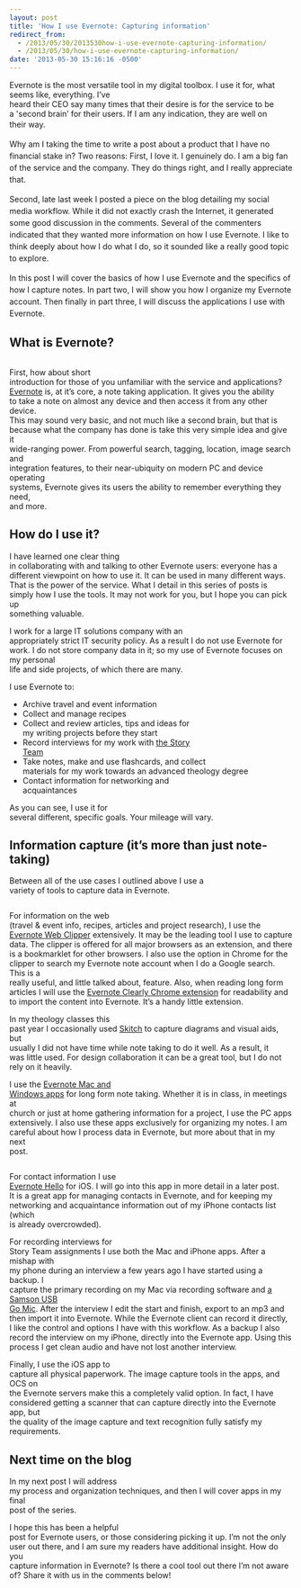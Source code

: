 ```yaml
---
layout: post
title: 'How I use Evernote: Capturing information'
redirect_from: 
  - /2013/05/30/2013530how-i-use-evernote-capturing-information/
  - /2013/05/30/how-i-use-evernote-capturing-information/
date: '2013-05-30 15:16:16 -0500'
---
```

<p>Evernote is the most versatile tool in my digital toolbox. I use it for, what seems like, everything. I’ve<br />
heard their CEO say many times that their desire is for the service to be a 'second brain’ for their users. If I am any indication, they are well on their <span style="line-height: 1.5em;">way.</span></p>
<p class="MsoNormal">Why am I taking the time to <span style="line-height: 1.5em;">write a post about a product that I have no financial stake in? Two reasons: </span><span style="line-height: 1.5em;">First, I love it. I genuinely do. I am a big fan of the service and the </span><span style="line-height: 1.5em;">company. They do things right, and I really appreciate that.</span></p>
<p class="MsoNormal">Second, late last week I posted <span style="line-height: 1.5em;">a piece on the blog detailing my social media workflow. While it did not </span><span style="line-height: 1.5em;">exactly crash the Internet, it generated some good discussion in the comments. </span><span style="line-height: 1.5em;">Several of the commenters indicated that they wanted more information on how I </span><span style="line-height: 1.5em;">use Evernote. I like to think deeply about how I do what I do, so it sounded </span><span style="line-height: 1.5em;">like a really good topic to explore.</span></p>
<p class="MsoNormal">In this post I will cover the <span style="line-height: 1.5em;">basics of how I use Evernote and the specifics of how I capture notes. In part </span><span style="line-height: 1.5em;">two, I will show you how I organize my Evernote account. Then finally in part </span><span style="line-height: 1.5em;">three, I will discuss the applications I use with Evernote.</span></p>
<h2>What is Evernote?</h2>
<p><img alt="" src="http://brianlundin.com/wp-content/uploads/2013/05/logo.png" /></p>
<p class="MsoNormal">First, how about short<br />
introduction for those of you unfamiliar with the service and applications?<br />
<a href="http://evernote.com/">Evernote</a> is, at it’s core, a note taking application. It gives you the ability<br />
to take a note on almost any device and then access it from any other device.<br />
This may sound very basic, and not much like a second brain, but that is<br />
because what the company has done is take this very simple idea and give it<br />
wide-ranging power. From powerful search, tagging, location, image search and<br />
integration features, to their near-ubiquity on modern PC and device operating<br />
systems, Evernote gives its users the ability to remember everything they need,<br />
and more.</p>
<h2>How do I use it?</h2>
<p class="MsoNormal">I have learned one clear thing<br />
in collaborating with and talking to other Evernote users: everyone has a<br />
different viewpoint on how to use it. It can be used in many different ways.<br />
That is the power of the service. What I detail in this series of posts is<br />
simply how I use the tools. It may not work for you, but I hope you can pick up<br />
something valuable.</p>
<p class="MsoNormal">I work for a large IT solutions company with an<br />
appropriately strict IT security policy. As a result I do not use Evernote for<br />
work. I do not store company data in it; so my use of Evernote focuses on my personal<br />
life and side projects, of which there are many.</p>
<p class="MsoNormal">I use Evernote to:</p>
<ul>
<li><!--[if !supportLists]-->Archive travel and event information</li>
<li><!--[if !supportLists]-->Collect and manage recipes</li>
<li><!--[if !supportLists]-->Collect and review articles, tips and ideas for<br />
my writing projects before they start</li>
<li><!--[if !supportLists]-->Record interviews for my work with <a href="http://austinstone.org/stories/stories-main">the Story<br />
Team</a></li>
<li><!--[if !supportLists]-->Take notes, make and use flashcards, and collect<br />
materials for my work towards an advanced theology degree</li>
<li><!--[if !supportLists]-->Contact information for networking and<br />
acquaintances</li>
</ul>
<p class="MsoNormal">As you can see, I use it for<br />
several different, specific goals. Your mileage will vary.</p>
<h2>Information capture (it’s more than just note-taking)</h2>
<p class="MsoNormal">Between all of the use cases I outlined above I use a<br />
variety of tools to capture data in Evernote.</p>
<p><img alt="" src="http://brianlundin.com/wp-content/uploads/2013/05/web_clipper-75.png" /></p>
<p class="MsoNormal">For information on the web<br />
(travel &amp; event info, recipes, articles and project research), I use the<br />
<a href="http://evernote.com/webclipper/">Evernote Web Clipper</a> extensively. It may be the leading tool I use to capture<br />
data. The clipper is offered for all major browsers as an extension, and there<br />
is a bookmarklet for other browsers. I also use the option in Chrome for the<br />
clipper to search my Evernote note account when I do a Google search. This is a<br />
really useful, and little talked about, feature. Also, when reading long form<br />
articles I will use the <a href="http://evernote.com/clearly/">Evernote Clearly Chrome extension</a> for readability and<br />
to import the content into Evernote. It’s a handy little extension.</p>
<p class="MsoNormal">In my theology classes this<br />
past year I occasionally used <a href="http://evernote.com/skitch/">Skitch</a> to capture diagrams and visual aids, but<br />
usually I did not have time while note taking to do it well. As a result, it<br />
was little used. For design collaboration it can be a great tool, but I do not<br />
rely on it heavily.</p>
<p class="MsoNormal">I use the <a href="http://evernote.com/evernote/">Evernote Mac and<br />
Windows apps</a> for long form note taking. Whether it is in class, in meetings at<br />
church or just at home gathering information for a project, I use the PC apps<br />
extensively. I also use these apps exclusively for organizing my notes. I am<br />
careful about how I process data in Evernote, but more about that in my next<br />
post.</p>
<p><img alt="" src="http://brianlundin.com/wp-content/uploads/2013/05/hello-75.png" /></p>
<p class="MsoNormal">For contact information I use<br />
<a href="http://evernote.com/hello/">Evernote Hello</a> for iOS. I will go into this app in more detail in a later post.<br />
It is a great app for managing contacts in Evernote, and for keeping my<br />
networking and acquaintance information out of my iPhone contacts list (which<br />
is already overcrowded).</p>
<p class="MsoNormal">For recording interviews for<br />
Story Team assignments I use both the Mac and iPhone apps. After a mishap with<br />
my phone during an interview a few years ago I have started using a backup. I<br />
capture the primary recording on my Mac via recording software and <a href="ttp://www.amazon.com/gp/product/B001R76D42/ref=as_li_ss_tl?ie=UTF8&amp;camp=1789&amp;creative=390957&amp;creativeASIN=B001R76D42&amp;linkCode=as2&amp;tag=blundin-20">a Samson USB<br />
Go Mic</a>. After the interview I edit the start and finish, export to an mp3 and<br />
then import it into Evernote. While the Evernote client can record it directly,<br />
I like the control and options I have with this workflow. As a backup I also<br />
record the interview on my iPhone, directly into the Evernote app. Using this<br />
process I get clean audio and have not lost another interview.</p>
<p class="MsoNormal">Finally, I use the iOS app to<br />
capture all physical paperwork. The image capture tools in the apps, and OCS on<br />
the Evernote servers make this a completely valid option. In fact, I have<br />
considered getting a scanner that can capture directly into the Evernote app, but<br />
the quality of the image capture and text recognition fully satisfy my<br />
requirements.</p>
<h2>Next time on the blog</h2>
<p class="MsoNormal">In my next post I will address<br />
my process and organization techniques, and then I will cover apps in my final<br />
post of the series.</p>
<p class="MsoNormal">I hope this has been a helpful<br />
post for Evernote users, or those considering picking it up. I’m not the only<br />
user out there, and I am sure my readers have additional insight. How do you<br />
capture information in Evernote? Is there a cool tool out there I’m not aware<br />
of? Share it with us in the comments below!</p>
<p><!--EndFragment--></p>
